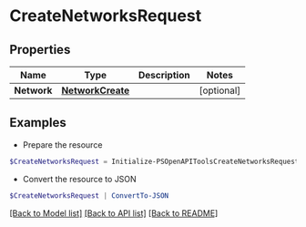 # CreateNetworksRequest
## Properties

Name | Type | Description | Notes
------------ | ------------- | ------------- | -------------
**Network** | [**NetworkCreate**](NetworkCreate.md) |  | [optional] 

## Examples

- Prepare the resource
```powershell
$CreateNetworksRequest = Initialize-PSOpenAPIToolsCreateNetworksRequest  -Network null
```

- Convert the resource to JSON
```powershell
$CreateNetworksRequest | ConvertTo-JSON
```

[[Back to Model list]](../README.md#documentation-for-models) [[Back to API list]](../README.md#documentation-for-api-endpoints) [[Back to README]](../README.md)

